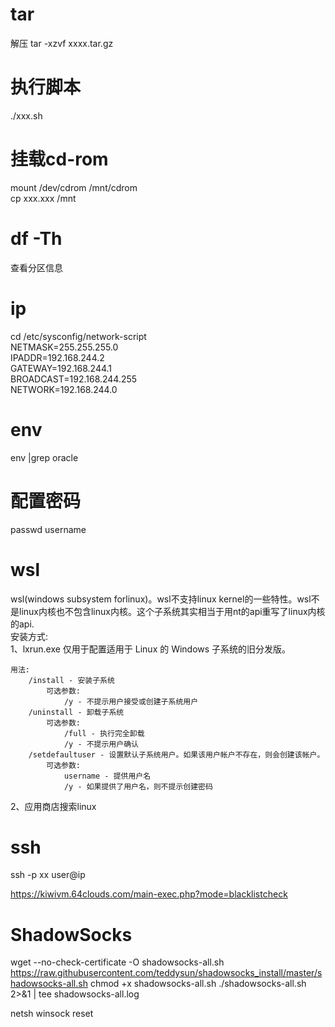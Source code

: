 # tar
解压 tar -xzvf xxxx.tar.gz  
# 执行脚本
./xxx.sh  
# 挂载cd-rom
mount /dev/cdrom /mnt/cdrom  
cp xxx.xxx /mnt  

# df -Th
查看分区信息

# ip
cd /etc/sysconfig/network-script  
NETMASK=255.255.255.0  
IPADDR=192.168.244.2  
GATEWAY=192.168.244.1  
BROADCAST=192.168.244.255  
NETWORK=192.168.244.0  


# env
env |grep oracle

# 配置密码
passwd username

# wsl 
wsl(windows subsystem forlinux)。wsl不支持linux kernel的一些特性。wsl不是linux内核也不包含linux内核。这个子系统其实相当于用nt的api重写了linux内核的api.    
安装方式:  
1、lxrun.exe 仅用于配置适用于 Linux 的 Windows 子系统的旧分发版。  
```
用法:
    /install - 安装子系统
        可选参数:
            /y - 不提示用户接受或创建子系统用户
    /uninstall - 卸载子系统
        可选参数:
            /full - 执行完全卸载
            /y - 不提示用户确认
    /setdefaultuser - 设置默认子系统用户。如果该用户帐户不存在，则会创建该帐户。
        可选参数:
            username - 提供用户名
            /y - 如果提供了用户名，则不提示创建密码
```
2、应用商店搜索linux

# ssh

ssh -p xx user@ip


https://kiwivm.64clouds.com/main-exec.php?mode=blacklistcheck


# ShadowSocks
wget --no-check-certificate -O shadowsocks-all.sh https://raw.githubusercontent.com/teddysun/shadowsocks_install/master/shadowsocks-all.sh 
chmod +x shadowsocks-all.sh 
./shadowsocks-all.sh 2>&1 | tee shadowsocks-all.log


netsh winsock reset